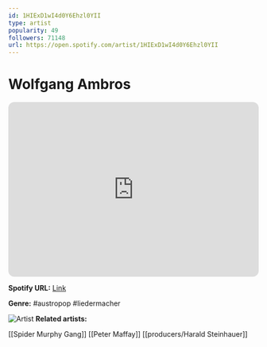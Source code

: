 ```yaml
---
id: 1HIExD1wI4d0Y6Ehzl0YII
type: artist
popularity: 49
followers: 71148
url: https://open.spotify.com/artist/1HIExD1wI4d0Y6Ehzl0YII
---
```

# Wolfgang Ambros

<iframe style="border-radius:12px" src="https://open.spotify.com/embed/artist/1HIExD1wI4d0Y6Ehzl0YII" width="100%" height="352" frameBorder="0" allowfullscreen="" allow="autoplay; clipboard-write; encrypted-media; fullscreen; picture-in-picture" loading="lazy"></iframe>

**Spotify URL:** [Link](https://open.spotify.com/artist/1HIExD1wI4d0Y6Ehzl0YII)

**Genre:**  #austropop #liedermacher

![Artist](https://i.scdn.co/image/9c8aba94893f69648f5e209675b00105d28f38b0)
**Related artists:**

[[Spider Murphy Gang]]
[[Peter Maffay]]
[[producers/Harald Steinhauer]]
